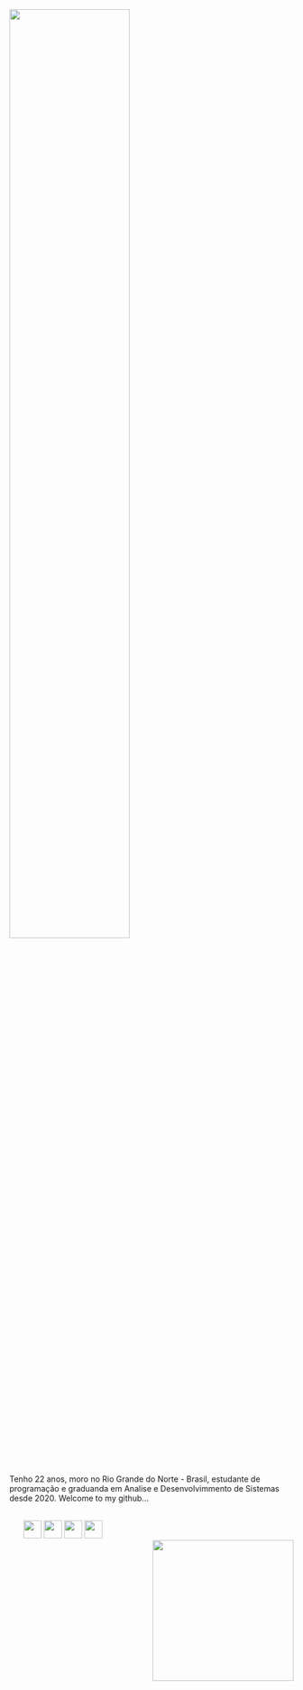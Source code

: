 <img width="65%" style="margin-bottom: 10%;" src="https://user-images.githubusercontent.com/103538940/188474804-bb9d2cd7-7580-4a5c-a6bd-93ceb556efc0.png" alt="">
<div>
<div width="200" >
<p>Tenho 22 anos, moro no Rio Grande do Norte - Brasil, estudante de programação e graduanda em Analise e Desenvolvimmento de Sistemas desde 2020. Welcome to my github...</p>
<br>
<div style="display: inline_block">
<img style="margin-left: 5%" width="32px" src="https://user-images.githubusercontent.com/103538940/188484486-7837242e-5cb6-4d46-b8fb-2e4881b8d1f2.png" alt="">
<img width="32px" src="https://user-images.githubusercontent.com/103538940/188488333-8ef4c507-c7fe-4d51-8494-6b4b0653ae84.png" alt="">
<img width="32px"  src="https://user-images.githubusercontent.com/103538940/188488430-af79842c-b701-468a-b4a5-bb358a73e06f.png" alt="">
<img width="32px" src="https://user-images.githubusercontent.com/103538940/188488481-d4c5c180-d2de-44b5-b226-88062cb8ec7c.png" alt="">
</div>
<img align=right width="250px" src="https://user-images.githubusercontent.com/103538940/188489124-c9995e28-952d-4a49-b529-eb4b944fa9c7.png" alt="">
</div>
<br><br><br><br>
<img   src="https://github-readme-stats.vercel.app/api?username=claudianeCS&show_icons=true&theme=cobalt" alt="">
<br><br>
<img   src="https://github-readme-stats.vercel.app/api/pin/?username=claudianeCS&repo=github-readme-stats&theme=cobalt" alt="">
</div>
       






